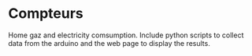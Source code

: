 # Compteurs
Home gaz and electricity comsumption.
Include python scripts to collect data from the arduino and the web page to display the results. 
